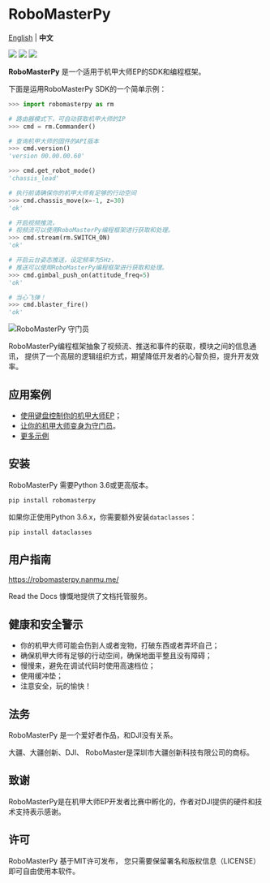 # RoboMasterPy

[English](https://github.com/nanmu42/robomasterpy/blob/master/README.md) | **中文**

[![](https://img.shields.io/pypi/l/robomasterpy.svg)](https://pypi.org/project/robomasterpy/)
[![](https://img.shields.io/pypi/wheel/robomasterpy.svg)](https://pypi.org/project/robomasterpy/)
[![](https://img.shields.io/pypi/pyversions/robomasterpy.svg)](https://pypi.org/project/robomasterpy/)

**RoboMasterPy** 是一个适用于机甲大师EP的SDK和编程框架。

下面是运用RoboMasterPy SDK的一个简单示例：

```python
>>> import robomasterpy as rm

# 路由器模式下，可自动获取机甲大师的IP
>>> cmd = rm.Commander()

# 查询机甲大师的固件的API版本
>>> cmd.version()
'version 00.00.00.60'

>>> cmd.get_robot_mode()
'chassis_lead'

# 执行前请确保你的机甲大师有足够的行动空间
>>> cmd.chassis_move(x=-1, z=30)
'ok'

# 开启视频推流，
# 视频流可以使用RoboMasterPy编程框架进行获取和处理。
>>> cmd.stream(rm.SWITCH_ON)
'ok'

# 开启云台姿态推送，设定频率为5Hz，
# 推送可以使用RoboMasterPy编程框架进行获取和处理。
>>> cmd.gimbal_push_on(attitude_freq=5)
'ok'

# 当心飞弹！
>>> cmd.blaster_fire()
'ok'
```

![RoboMasterPy 守门员](https://user-images.githubusercontent.com/8143068/82755582-186d5700-9e07-11ea-9c08-1ff1d82e7a7e.jpg)

RoboMasterPy编程框架抽象了视频流、推送和事件的获取，模块之间的信息通讯，
提供了一个高层的逻辑组织方式，期望降低开发者的心智负担，提升开发效率。

## 应用案例

* [使用键盘控制你的机甲大师EP](https://github.com/nanmu42/robo-playground/blob/master/README.Chinese.md#%E4%BD%BF%E7%94%A8%E9%94%AE%E7%9B%98%E6%8E%A7%E5%88%B6%E4%BD%A0%E7%9A%84%E6%9C%BA%E7%94%B2%E5%A4%A7%E5%B8%88ep)；
* [让你的机甲大师变身为守门员](https://github.com/nanmu42/robo-playground/blob/master/README.Chinese.md#%E8%AE%A9%E4%BD%A0%E7%9A%84%E6%9C%BA%E7%94%B2%E5%A4%A7%E5%B8%88ep%E5%8F%98%E8%BA%AB%E4%B8%BA%E5%AE%88%E9%97%A8%E5%91%98)。
* [更多示例](https://github.com/nanmu42/robo-playground)

## 安装

RoboMasterPy 需要Python 3.6或更高版本。

```bash
pip install robomasterpy
```

如果你正使用Python 3.6.x，你需要额外安装`dataclasses`：

```bash
pip install dataclasses
```

## 用户指南

https://robomasterpy.nanmu.me/

Read the Docs 慷慨地提供了文档托管服务。

## 健康和安全警示

* 你的机甲大师可能会伤到人或者宠物，打破东西或者弄坏自己；
* 确保机甲大师有足够的行动空间，确保地面平整且没有障碍；
* 慢慢来，避免在调试代码时使用高速档位；
* 使用缓冲垫；
* 注意安全，玩的愉快！

## 法务

RoboMasterPy 是一个爱好者作品，和DJI没有关系。

大疆、大疆创新、DJI、 RoboMaster是深圳市大疆创新科技有限公司的商标。

## 致谢

RoboMasterPy是在机甲大师EP开发者比赛中孵化的，作者对DJI提供的硬件和技术支持表示感谢。

## 许可

RoboMasterPy 基于MIT许可发布，
您只需要保留署名和版权信息（LICENSE）即可自由使用本软件。